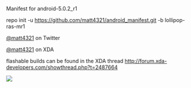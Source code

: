 Manifest for android-5.0.2_r1

repo init -u https://github.com/matt4321/android_manifest.git -b lollipop-ras-mr1

[@matt4321](https://twitter.com/MattTurnbull3) on Twitter

[@matt4321](http://forum.xda-developers.com/member.php?u=4393511) on XDA

flashable builds can be found in the XDA thread http://forum.xda-developers.com/showthread.php?t=2487664

<img src="https://raw.github.com/rascarlo/android_manifest/lollipop-ras-mr1/LionOfJudah.png">
